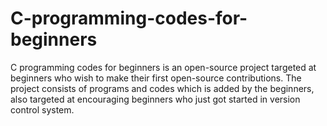 # C-programming-codes-for-beginners
C programming codes for beginners is an open-source project targeted at beginners who wish to make their first open-source contributions. The project consists of programs and codes which is added by the beginners, also targeted at encouraging beginners who just got started in version control system.

